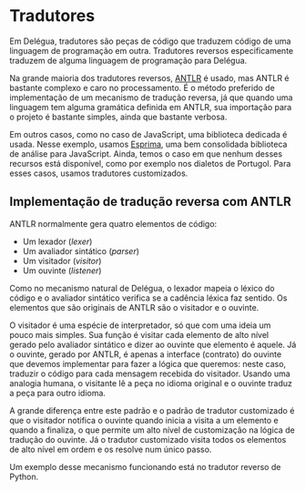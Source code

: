 # Tradutores

Em Delégua, tradutores são peças de código que traduzem código de uma linguagem de programação em outra. Tradutores reversos especificamente traduzem de alguma linguagem de programação para Delégua. 

Na grande maioria dos tradutores reversos, [ANTLR](https://www.antlr.org/) é usado, mas ANTLR é bastante complexo e caro no processamento. É o método preferido de implementação de um mecanismo de tradução reversa, já que quando uma linguagem tem alguma gramática definida em ANTLR, sua importação para o projeto é bastante simples, ainda que bastante verbosa. 

Em outros casos, como no caso de JavaScript, uma biblioteca dedicada é usada. Nesse exemplo, usamos [Esprima](https://www.npmjs.com/package/esprima), uma bem consolidada biblioteca de análise para JavaScript. Ainda, temos o caso em que nenhum desses recursos está disponível, como por exemplo nos dialetos de Portugol. Para esses casos, usamos tradutores customizados.

## Implementação de tradução reversa com ANTLR

ANTLR normalmente gera quatro elementos de código:

- Um lexador (_lexer_)
- Um avaliador sintático (_parser_)
- Um visitador (_visitor_)
- Um ouvinte (_listener_)

Como no mecanismo natural de Delégua, o lexador mapeia o léxico do código e o avaliador sintático verifica se a cadência léxica faz sentido. Os elementos que são originais de ANTLR são o visitador e o ouvinte.

O visitador é uma espécie de interpretador, só que com uma ideia um pouco mais simples. Sua função é visitar cada elemento de alto nível gerado pelo avaliador sintático e dizer ao ouvinte que elemento é aquele. Já o ouvinte, gerado por ANTLR, é apenas a interface (contrato) do ouvinte que devemos implementar para fazer a lógica que queremos: neste caso, traduzir o código para cada mensagem recebida do visitador. Usando uma analogia humana, o visitante lê a peça no idioma original e o ouvinte traduz a peça para outro idioma. 

A grande diferença entre este padrão e o padrão de tradutor customizado é que o visitador notifica o ouvinte quando inicia a visita a um elemento e quando a finaliza, o que permite um alto nível de customização na lógica de tradução do ouvinte. Já o tradutor customizado visita todos os elementos de alto nível em ordem e os resolve num único passo. 

Um exemplo desse mecanismo funcionando está no tradutor reverso de Python.